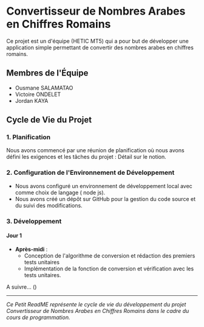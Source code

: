 # Convertisseur de Nombres Arabes en Chiffres Romains

Ce projet est un d'équipe (HETIC MT5) qui a pour but de développer une application simple permettant de convertir des nombres arabes en chiffres romains.

## Membres de l'Équipe
- Ousmane SALAMATAO
- Victoire ONDELET
- Jordan KAYA

## Cycle de Vie du Projet

### 1. Planification
Nous avons commencé par une réunion de planification où nous avons défini les exigences et les tâches du projet :
Détail sur le notion.

### 2. Configuration de l'Environnement de Développement
- Nous avons configuré un environnement de développement local avec comme choix de langage ( node js).
- Nous avons créé un dépôt sur GitHub pour la gestion du code source et du suivi des modifications.

### 3. Développement
#### Jour 1
- **Après-midi** : 
  - Conception de l'algorithme de conversion et rédaction des premiers tests unitaires
  - Implémentation de la fonction de conversion et vérification avec les tests unitaires.




A suivre... ()

---
*Ce Petit ReadME représente le cycle de vie du développement du projet Convertisseur de Nombres Arabes en Chiffres Romains dans le cadre du cours de programmation.*
